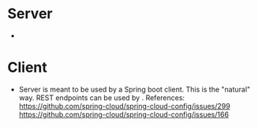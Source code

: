 # Server
- 


# Client

- Server is meant to be used by a Spring boot client. This is the "natural" way. REST endpoints can be used by . 
References: https://github.com/spring-cloud/spring-cloud-config/issues/299 https://github.com/spring-cloud/spring-cloud-config/issues/166 

